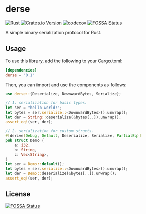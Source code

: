 # derse

[![Rust](https://github.com/SF-Zhou/derse/actions/workflows/rust.yml/badge.svg)](https://github.com/SF-Zhou/derse/actions/workflows/rust.yml)
[![Crates.io Version](https://img.shields.io/crates/v/derse)](https://crates.io/crates/derse)
[![codecov](https://codecov.io/gh/SF-Zhou/derse/graph/badge.svg?token=8I6CQT5VJ5)](https://codecov.io/gh/SF-Zhou/derse)
[![FOSSA Status](https://app.fossa.com/api/projects/git%2Bgithub.com%2FSF-Zhou%2Fderse.svg?type=shield)](https://app.fossa.com/projects/git%2Bgithub.com%2FSF-Zhou%2Fderse?ref=badge_shield)

A simple binary serialization protocol for Rust.

## Usage

To use this library, add the following to your Cargo.toml:

```toml
[dependencies]
derse = "0.1"
```

Then, you can import and use the components as follows:

```rust
use derse::{Deserialize, DownwardBytes, Serialize};

// 1. serialization for basic types.
let ser = "hello world!";
let bytes = ser.serialize::<DownwardBytes>().unwrap();
let der = String::deserialize(&bytes[..]).unwrap();
assert_eq!(ser, der);

// 2. serialization for custom structs.
#[derive(Debug, Default, Deserialize, Serialize, PartialEq)]
pub struct Demo {
    a: i32,
    b: String,
    c: Vec<String>,
}
let ser = Demo::default();
let bytes = ser.serialize::<DownwardBytes>().unwrap();
let der = Demo::deserialize(&bytes[..]).unwrap();
assert_eq!(ser, der);
```


## License
[![FOSSA Status](https://app.fossa.com/api/projects/git%2Bgithub.com%2FSF-Zhou%2Fderse.svg?type=large)](https://app.fossa.com/projects/git%2Bgithub.com%2FSF-Zhou%2Fderse?ref=badge_large)